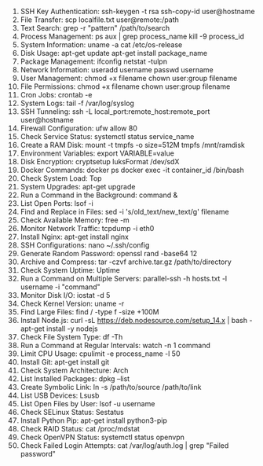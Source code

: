 1. SSH Key Authentication: ssh-keygen -t rsa ssh-copy-id user@hostname
2. File Transfer: scp localfile.txt user@remote:/path
3. Text Search: grep -r "pattern" /path/to/search
4. Process Management: ps aux | grep process_name kill -9 process_id
5. System Information: uname -a cat /etc/os-release
6. Disk Usage: apt-get update apt-get install package_name
7. Package Management: ifconfig netstat -tulpn
8. Network Information: useradd username passwd username
9. User Management: chmod +x filename chown user:group filename
10. File Permissions: chmod +x filename chown user:group filename
11. Cron Jobs: crontab -e
12. System Logs: tail -f /var/log/syslog
13. SSH Tunneling: ssh -L local_port:remote_host:remote_port user@hostname
14. Firewall Configuration: ufw allow 80
15. Check Service Status: systemctl status service_name
16. Create a RAM Disk: mount -t tmpfs -o size=512M tmpfs /mnt/ramdisk
17. Environment Variables: export VARIABLE=value
18. Disk Encryption: cryptsetup luksFormat /dev/sdX
19. Docker Commands: docker ps docker exec -it container_id /bin/bash
20. Check System Load: Top
21. System Upgrades: apt-get upgrade
22. Run a Command in the Background: command &
23. List Open Ports: lsof -i
24. Find and Replace in Files: sed -i 's/old_text/new_text/g' filename
25. Check Available Memory: free -m
26. Monitor Network Traffic: tcpdump -i eth0
27. Install Nginx: apt-get install nginx
28. SSH Configurations: nano ~/.ssh/config
29. Generate Random Password: openssl rand -base64 12
30. Archive and Compress: tar -czvf archive.tar.gz /path/to/directory
31. Check System Uptime: Uptime
32. Run a Command on Multiple Servers: parallel-ssh -h hosts.txt -l username -i "command"
33. Monitor Disk I/O: iostat -d 5
34. Check Kernel Version: uname -r
35. Find Large Files: find / -type f -size +100M
36. Install Node.js: curl -sL https://deb.nodesource.com/setup_14.x | bash - apt-get install -y nodejs
37. Check File System Type: df -Th
38. Run a Command at Regular Intervals: watch -n 1 command
39. Limit CPU Usage: cpulimit -e process_name -l 50
40. Install Git: apt-get install git
41. Check System Architecture: Arch
42. List Installed Packages: dpkg –list
43. Create Symbolic Link: ln -s /path/to/source /path/to/link
44. List USB Devices: Lsusb
45. List Open Files by User: lsof -u username
46. Check SELinux Status: Sestatus
47. Install Python Pip: apt-get install python3-pip
48. Check RAID Status: cat /proc/mdstat
49. Check OpenVPN Status: systemctl status openvpn
50. Check Failed Login Attempts: cat /var/log/auth.log | grep "Failed password"
